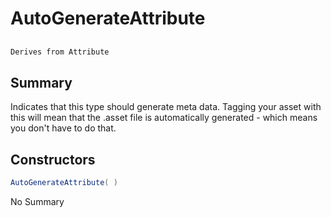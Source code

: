 # AutoGenerateAttribute

## 
```c#
Derives from Attribute
```

## Summary

Indicates that this type should generate meta data. Tagging your asset with this will
mean that the .asset file is automatically generated - which means you don't have to do that.
## Constructors

```c#
AutoGenerateAttribute( ) 
```
No Summary
